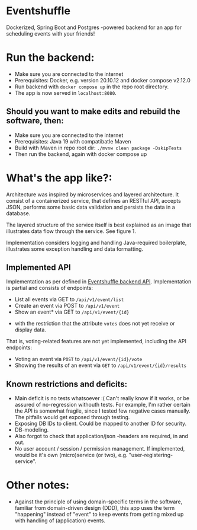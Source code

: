 # Eventshuffle

Dockerized, Spring Boot and Postgres -powered backend for an app for 
scheduling events with your friends!

# Run the backend:
- Make sure you are connected to the internet
- Prerequisites: Docker, e.g. version 20.10.12 and docker compose v2.12.0
- Run backend with `docker compose up` in the repo root directory.
- The app is now served in `localhost:8080`.

## Should you want to make edits and rebuild the software, then:
- Make sure you are connected to the internet
- Prerequisites: Java 19 with compatibatle Maven 
- Build with Maven in repo root dir: `./mvnw clean package -DskipTests`
- Then run the backend, again with docker compose up

# What's the app like?:

Architecture was inspired by microservices and layered architecture. It 
consist of a containerized service, that defines an RESTful API, accepts 
JSON, performs some basic data validation and persists the data in a database.

The layered structure of the service itself is best explained as an image that 
illustrates data flow through the service. See figure 1.

Implementation considers logging and handling Java-required boilerplate, 
illustrates some exception handling and data formatting.

## Implemented API
Implementation as per defined in [Eventshuffle backend API](https://gist.github.com/VilluNikolaiV/44eae2829f7ece9c0d0657d502ed8c63).
Implementation is partial and consists of endpoints:

- List all events via GET to ``/api/v1/event/list``
- Create an event via POST to ``/api/v1/event``
- Show an event* via GET to ``/api/v1/event/{id}``

* with the restriction that the attribute `votes` does not yet receive or display data.

That is, voting-related features are not yet implemented, including the API endpoints:

- Voting an event via `POST` to `/api/v1/event/{id}/vote`
- Showing the results of an event via `GET` to `/api/v1/event/{id}/results`

## Known restrictions and deficits:
- Main deficit is no tests whatsoever :( Can't really know if it works, or be 
assured of no-regression withouth tests. For example, I'm rather certain the API is 
somewhat fragile, since I tested few negative cases manually. The pitfalls would 
get exposed through testing.
- Exposing DB IDs to client. Could be mapped to another ID for security.
- DB-modeling.
- Also forgot to check that application/json -headers are required, in and out.
- No user account / session / permission management. If implemented, would be 
it's own (micro)service (or two), e.g. "user-registering-service".

# Other notes:

- Against the principle of using domain-specific terms in the software,
  familiar from domain-driven design (DDD), this app uses the term "happening" 
  instead of "event" to keep events from getting mixed up with handling 
  of (application) events.
